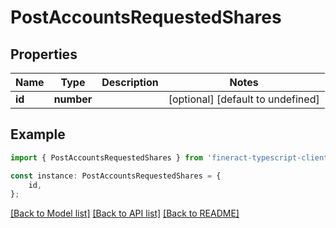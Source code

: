 # PostAccountsRequestedShares


## Properties

Name | Type | Description | Notes
------------ | ------------- | ------------- | -------------
**id** | **number** |  | [optional] [default to undefined]

## Example

```typescript
import { PostAccountsRequestedShares } from 'fineract-typescript-client';

const instance: PostAccountsRequestedShares = {
    id,
};
```

[[Back to Model list]](../README.md#documentation-for-models) [[Back to API list]](../README.md#documentation-for-api-endpoints) [[Back to README]](../README.md)
